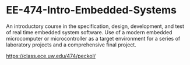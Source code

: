 # EE-474-Intro-Embedded-Systems
An introductory course in the specification, design, development, and test of real time embedded system software. Use of a modern embedded microcomputer or microcontroller as a target environment for a series of laboratory projects and a comprehensive final project.

https://class.ece.uw.edu/474/peckol/
